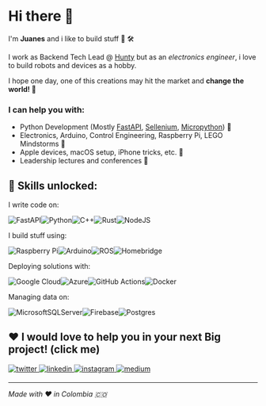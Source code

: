 # Hi there 👋

I'm **Juanes** and i like to build stuff 🤖 🛠️

I work as Backend Tech Lead @ [Hunty](https://hunty.com) but as an *electronics engineer*, i love to build robots and devices as a hobby.

I hope one day, one of this creations may hit the market and **change the world! 🚀**

### I can help you with: 

 - Python Development (Mostly [FastAPI](https://fastapi.tiangolo.com), [Sellenium](https://github.com/SeleniumHQ/selenium), [Micropython](https://micropython.org)) 🐍
 - Electronics, Arduino, Control Engineering, Raspberry Pi, LEGO Mindstorms 🤖
 - Apple devices, macOS setup, iPhone tricks, etc. 📱
 - Leadership lectures and conferences 📣

## 💪 Skills unlocked:
I write code on:

![FastAPI](https://img.shields.io/badge/FastAPI-005571?style=for-the-badge&logo=fastapi)![Python](https://img.shields.io/badge/python-3670A0?style=for-the-badge&logo=python&logoColor=ffdd54)![C++](https://img.shields.io/badge/c++-%2300599C.svg?style=for-the-badge&logo=c%2B%2B&logoColor=white)![Rust](https://img.shields.io/badge/rust-%23000000.svg?style=for-the-badge&logo=rust&logoColor=white)![NodeJS](https://img.shields.io/badge/node.js-6DA55F?style=for-the-badge&logo=node.js&logoColor=white)

I build stuff using:

![Raspberry Pi](https://img.shields.io/badge/-RaspberryPi-C51A4A?style=for-the-badge&logo=Raspberry-Pi)![Arduino](https://img.shields.io/badge/-Arduino-00979D?style=for-the-badge&logo=Arduino&logoColor=white)![ROS](https://img.shields.io/badge/ros-%230A0FF9.svg?style=for-the-badge&logo=ros&logoColor=white)![Homebridge](https://img.shields.io/badge/homebridge-%23491F59.svg?style=for-the-badge&logo=homebridge&logoColor=white)

Deploying solutions with:

![Google Cloud](https://img.shields.io/badge/Google%20Cloud-%234285F4.svg?style=for-the-badge&logo=google-cloud&logoColor=white)![Azure](https://img.shields.io/badge/azure-%230072C6.svg?style=for-the-badge&logo=microsoftazure&logoColor=white)![GitHub Actions](https://img.shields.io/badge/github%20actions-%232671E5.svg?style=for-the-badge&logo=githubactions&logoColor=white)![Docker](https://img.shields.io/badge/docker-%230db7ed.svg?style=for-the-badge&logo=docker&logoColor=white) 

Managing data on:

![MicrosoftSQLServer](https://img.shields.io/badge/Microsoft%20SQL%20Sever-CC2927?style=for-the-badge&logo=microsoft%20sql%20server&logoColor=white)![Firebase](https://img.shields.io/badge/Firebase-039BE5?style=for-the-badge&logo=Firebase&logoColor=yellow)![Postgres](https://img.shields.io/badge/postgres-%23316192.svg?style=for-the-badge&logo=postgresql&logoColor=white)

## ❤️ I would love to help you in your next Big project! (click me)
<div align="left">
<a href="https://twitter.com/johannstark" target="_blank">
<img src=https://img.shields.io/badge/twitter-%2300acee.svg?&style=for-the-badge&logo=twitter&logoColor=white alt=twitter style="margin-bottom: 5px;" />
</a>
<a href="https://linkedin.com/in/juanes23" target="_blank">
<img src=https://img.shields.io/badge/linkedin-%231E77B5.svg?&style=for-the-badge&logo=linkedin&logoColor=white alt=linkedin style="margin-bottom: 5px;" />
</a>
<a href="https://instagram.com/johannstark" target="_blank">
<img src=https://img.shields.io/badge/instagram-%23000000.svg?&style=for-the-badge&logo=instagram&logoColor=white alt=instagram style="margin-bottom: 5px;" />
</a>
<a href="https://medium.com/@johannstark" target="_blank">
<img src=https://img.shields.io/badge/medium-%23292929.svg?&style=for-the-badge&logo=medium&logoColor=white alt=medium style="margin-bottom: 5px;" />
</a>  
</div>  

***

*Made with ❤️ in Colombia 🇨🇴*

<!--
**johannstark/johannstark** is a ✨ _special_ ✨ repository because its `README.md` (this file) appears on your GitHub profile.

Here are some ideas to get you started:

- 🔭 I’m currently working on ...
- 🌱 I’m currently learning ...
- 👯 I’m looking to collaborate on ...
- 🤔 I’m looking for help with ...
- 💬 Ask me about ...
- 📫 How to reach me: ...
- 😄 Pronouns: ...
- ⚡ Fun fact: ...
-->
